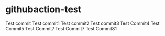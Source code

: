 # githubaction-test
Test commit
Test commit1
Test commit2
Test commit3
Test Commit4
Test Commit5
Test Commit7
Test Commit7
Test Commit81
